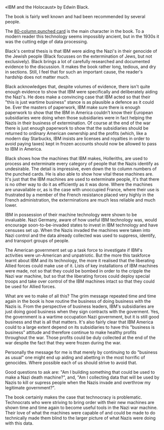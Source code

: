 [brutal]: #title "Review: IBM and the Holocaust"
[brutal]: #author "David Jones"
[brutal]: #xdate "2019-04-11"

«IBM and the Holocaust» by Edwin Black.

The book is fairly well known and
had been recommended by several people.

The [80-column punched card](https://en.wikipedia.org/wiki/Punched_card)
is the main character in the book.
To a modern reader this technology seems impossibly ancient,
but in the 1930s it was the cutting edge of data processing.

Black's central thesis is that IBM were aiding the Nazi's in
their genocide of the Jewish people
(Black focusses on the extermination of Jews, but not exclusively).
Black brings a lot of carefully researched and documented
evidence to the discussion.
It makes the book rather long, tedious, and dry in sections.
Still, I feel that for such an important cause, the reader's
hardship does not matter much.

Black acknowledges that, despite volumes of evidence,
there isn't quite enough evidence to show that IBM were
specifically and deliberately aiding the Nazi's.
He does make a convincing case that IBM acted so that their
"this is just wartime business" stance is as plausible a defence
as it could be.
Ever the masters of paperwork, IBM make sure there is enough
paperwork to show that the IBM in America couldn't know their
European subsidiaries were doing when those subsidiaries were in
fact helping the Nazis in their business of extermination.
Of course at the end of the war there is
just enough paperwork to show that the subsidiaries should be
returned to ordinary American ownership and the profits
(which, like a modern day Starbucks, IBM insists are licenses
and royalties in order to avoid paying taxes) kept in frozen
accounts should now be allowed to pass to IBM in America.

Black shows how the machines that IBM makes, Holleriths, are
used to process and exterminate every category of people that
the Nazis identify as undesirable.
The detail is impressive, even down the to column numbers of
the punched cards.
He is also able to show how vital these machines are.
It's just that the IBM machines are used to exterminate people,
it's that there is no other way to do it as efficiently as it
was done.
Where the machines are unavailable or, as is the case with
unoccupied France, where their use is frustrated by a member of
the French resistance placed very highly in the French
administration, the exterminations are much less reliable and
much lower.

IBM in possession of their machine technology were shown to be
invaluable.
Nazi Germany, aware of how useful IBM technology was, would
encourage soon-to-be-invaded states to invest in IBM technology
and have censuses set up.
When the Nazis invaded the machines were taken into Nazi control
and the data already collected was used to suppress, identify,
and transport groups of people.

The American government set up a task force to investigate if
IBM's activities were un-American and unpatriotic.
But the more this taskforce learnt about IBM and its technology,
the more it realised that the liberating Allied forces could
make use of it.
Lists of key installations of IBM machines were made,
not so that they could be bombed in order to the cripple the
Nazi war machine, but so that the liberating forces could deploy
special troops and take over control of the IBM machines intact
so that they could be used for Allied forces.

What are we to make of all this?
The grim message repeated time and time again in the book is how
routine the business of doing business with the Nazis is.
From the perspective of business leaders,
IBM's subsidiaries are just doing good business when they sign
contracts with the goverment.
Yes, the government is a wartime occupation Nazi government, but
it is still good business and that is all that matters.
It's also fairly clear that IBM America could to a large extent
depend on its subsidiaries to have this "business is business"
attitude and therefore continue to make healthy profits
throughout the war.
Those profits could be duly collected at the end
of the war despite the fact that they were frozen during the war.

Personally the message for me is that merely by continuing to do
"business as usual" one might end up aiding and abetting in the
most horrific of genocides.
Where possible each of us should strive to avoid that.

Good questions to ask are:
"Am I building something that could be used to make a Nazi death machine?",
and, "Am I collecting data that will be used by Nazis to kill
or supress people when the Nazis invade and overthrow my legitimate
government?".

The book certainly makes the case that technocracy is
problematic.
Technocrats who were striving to bring order with their new machines
are shown time and time again to become useful tools in the Nazi
war machine.
Their love of what the machines were capable of and could be
made to do technically made them blind to the larger picture of
what Nazis were doing with this data.
